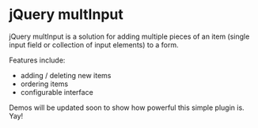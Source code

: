 jQuery multInput
===================

jQuery multInput is a solution for adding multiple pieces of an item (single input field or collection of input elements) to a form.

Features include:
 * adding / deleting new items
 * ordering items
 * configurable interface

Demos will be updated soon to show how powerful this simple plugin is. Yay!
